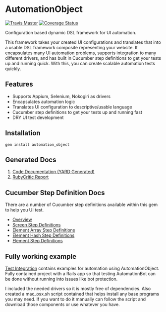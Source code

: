 # AutomationObject

[![Travis Master](https://travis-ci.org/mikeblatter/automation_object.svg?branch=master)](https://travis-ci.org/mikeblatter/automation_object/builds)
[![Coverage Status](https://coveralls.io/repos/github/mikeblatter/automation_object/badge.svg?branch=master)](https://coveralls.io/github/mikeblatter/automation_object?branch=master)

Configuration based dynamic DSL framework for UI automation.

This framework takes your created UI configurations and translates that into a usable DSL framework composite 
representing your website. It encapsulates many UI automation problems, supports integration to many different drivers,
and has built in Cucumber step definitions to get your tests up and running quick. With this, you can create scalable 
automation tests quickly.

## Features

* Supports Appium, Selenium, Nokogiri as drivers
* Encapsulates automation logic
* Translates UI configuration to descriptive/usable language
* Cucumber step definitions to get your tests up and running fast
* DRY UI test development

## Installation

```
gem install automation_object
```

## Generated Docs

1. [Code Documentation (YARD Generated)](https://mikeblatter.github.io/automation_object/docs/internal)
2. [RubyCritic Report](https://mikeblatter.github.io/automation_object/docs/rubycritic)

## Cucumber Step Definition Docs

There are a number of Cucumber step definitions available within this gem to help you UI test.

- [Overview](docs/step_definitions/overview.md)
- [Screen Step Definitions](docs/step_definitions/screen.md)
- [Element Array Step Definitions](docs/step_definitions/element_array.md)
- [Element Hash Step Definitions](docs/step_definitions/element_hash.md)
- [Element Step Definitions](docs/step_definitions/element.md)

## Fully working example

[Test Integration](/test_integration) contains examples for automation using AutomationObject. Fully contained
project with a Rails app so that testing AutomationBot can be done without running into issues 
like bot protection.

I included the needed drivers so it is mostly free of dependencies. Also created a mac_osx.sh script contained
that helps install any base programs you may need. If you want to do it manually can follow the script
and download those components or use whatever you have.
